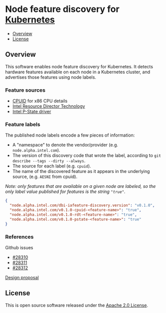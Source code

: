 # Node feature discovery for [Kubernetes](https://kubernetes.io)

- [Overview](#overview)
- [License](#license)

## Overview

This software enables node feature discovery for Kubernetes. It detects
hardware features available on each node in a Kubernetes cluster, and advertises
those features using node labels.

### Feature sources

- [CPUID][cpuid] for x86 CPU details
- [Intel Resource Director Technology][intel-rdt]
- [Intel P-State driver][intel-pstate]

### Feature labels

The published node labels encode a few pieces of information:

- A "namespace" to denote the vendor/provider (e.g. `node.alpha.intel.com`).
- The version of this discovery code that wrote the label, according to
  `git describe --tags --dirty --always`.
- The source for each label (e.g. `cpuid`).
- The name of the discovered feature as it appears in the underlying
  source, (e.g. `AESNI` from cpuid).

_Note: only features that are available on a given node are labeled, so
the only label value published for features is the string `"true"`._

```json
{
  "node.alpha.intel.com/dbi-iafeature-discovery.version": "v0.1.0",
  "node.alpha.intel.com/v0.1.0-cpuid-<feature-name>": "true",
  "node.alpha.intel.com/v0.1.0-rdt-<feature-name>": "true",
  "node.alpha.intel.com/v0.1.0-pstate-<feature-name>": "true"
}
```

### References

Github issues

- [#28310](https://github.com/kubernetes/kubernetes/issues/28310)
- [#28311](https://github.com/kubernetes/kubernetes/issues/28311)
- [#28312](https://github.com/kubernetes/kubernetes/issues/28312)

[Design proposal](https://docs.google.com/document/d/1uulT2AjqXjc_pLtDu0Kw9WyvvXm-WAZZaSiUziKsr68/edit)

## License

This is open source software released under the [Apache 2.0 License](LICENSE).

<!-- Links -->
[cpuid]: http://man7.org/linux/man-pages/man4/cpuid.4.html
[intel-rdt]: http://www.intel.com/content/www/us/en/architecture-and-technology/resource-director-technology.html
[intel-pstate]: https://www.kernel.org/doc/Documentation/cpu-freq/intel-pstate.txt
